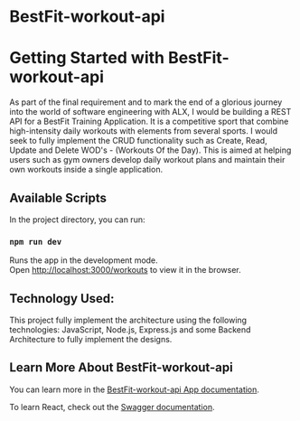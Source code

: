 # BestFit-workout-api

# Getting Started with BestFit-workout-api

As part of the final requirement and to mark the end of a glorious journey into the world of software engineering with ALX, I would be building a REST API for a BestFit Training Application. It is a competitive sport that combine high-intensity daily workouts with elements from several sports. I would seek to fully implement the CRUD functionality such as Create, Read, Update and Delete WOD's - (Workouts Of the Day). This is aimed at helping users such as gym owners develop daily workout plans and maintain their own workouts inside a single application.

## Available Scripts

In the project directory, you can run:

### `npm run dev`

Runs the app in the development mode.\
Open [http://localhost:3000/workouts](http://localhost:3000/workouts) to view it in the browser.

## Technology Used:

This project fully implement the architecture using the following technologies: JavaScript, Node.js, Express.js and some Backend Architecture to fully implement the designs.

## Learn More About BestFit-workout-api

You can learn more in the [BestFit-workout-api App documentation](http://localhost:3000/api/v1/docs/#/Workouts/get_api_v1_workouts).

To learn React, check out the [Swagger documentation](https://swagger.io/solutions/api-documentation/).
